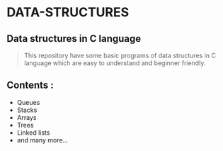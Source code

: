 # DATA-STRUCTURES
## Data structures in C language
> This repository have some basic programs of data structures in C language which are easy to understand and beginner friendly.
## Contents :
- Queues
- Stacks
- Arrays
- Trees
- Linked lists
- and many more...
